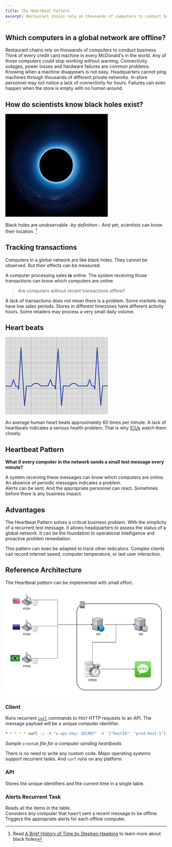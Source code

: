 ```yaml
---
title: The Heartbeat Pattern  
excerpt: Restaurant chains rely on thousands of computers to conduct business. Think of every credit card machine in every McDonald's in the world. Any of those computers could stop working without warning. Connectivity outages, power losses and hardware failures are common problems. Knowing when a machine disappears is not easy. Headquarters cannot ping machines through thousands of different private networks. In-store personnel may not notice a lack of connectivity for hours. Failures can even happen when the store is empty with no human around.  
---
```


## Which computers in a global network are offline?  

Restaurant chains rely on thousands of computers to conduct business. Think of every credit card machine in every McDonald's in the world. Any of those computers could stop working without warning. Connectivity outages, power losses and hardware failures are common problems. Knowing when a machine disappears is not easy. Headquarters cannot ping machines through thousands of different private networks. In-store personnel may not notice a lack of connectivity for hours. Failures can even happen when the store is empty with no human around.  

## How do scientists know black holes exist?  

![Black Hole](/images/heartbeat/black-hole.jpg)  

Black holes are unobservable _-by definition-_. And yet, scientists can know their location. [^black_holes]  

## Tracking transactions  

Computers in a global network are like black holes. They cannot be observed. But their effects can be measured.  

A computer processing sales **is** online. The system receiving those transactions can know which computers are online.  

> Are computers without recent transactions offline?  

A lack of transactions does not mean there is a problem. Some markets may have low sales periods. Stores in different timezones have different activity hours. Some retailers may process a very small daily volume.  

## Heart beats  

![HeartBeat](/images/heartbeat/ekg.png)  

An average human heart beats approximately 60 times per minute. A lack of heartbeats indicates a serious health problem. That is why [ICUs](https://en.wikipedia.org/wiki/Intensive_care_unit) watch them closely.  


## Heartbeat Pattern  

**What if every computer in the network sends a small test message every minute?**  

A system receiving these messages can know which computers are online.  
An absence of periodic messages indicates a problem.  
Alerts can be sent. And the appropriate personnel can react. Sometimes before there is any business impact.  

## Advantages  
The Heartbeat Pattern solves a critical business problem. With the simplicity of a recurrent test message. It allows headquarters to assess the status of a global network. It can be the foundation to operational intelligence and proactive problem remediation.  

This pattern can even be adapted to track other indicators.  Complex clients can record internet speed, computer temperature, or last user interaction.  

## Reference Architecture  

The Heartbeat pattern can be implemented with small effort.  

![Heartbeat Sample Architecture](/images/heartbeat/heartbeat-sample-architecture.png)    

### Client  
Runs recurrent [`curl`](https://curl.haxx.se/) commands to `POST` HTTP requests to an API. The message payload will be a unique computer identifier.  

```bash
* * * * * curl -i -H "x-api-key: SECRET" -d '{"hostId": "prod-host-1"}' -X POST https://api.retailer.com/v1/hearbeat
```
*Sample `crontab` file for a computer sending heartbeats*  

There is no need to write any custom code. Major operating systems support recurrent tasks. And `curl` runs on any platform.  

### API  
Stores the unique identifiers and the current time in a single table.  

### Alerts Recurrent Task  
Reads all the items in the table.  
Considers any computer that hasn't sent a recent message to be offline.  
Triggers the appropriate alerts for each offline computer.  

[^black_holes]: Read [A Brief History of Time by Stephen Hawking](https://amzn.to/2SfvRx6) to learn more about black holes  

